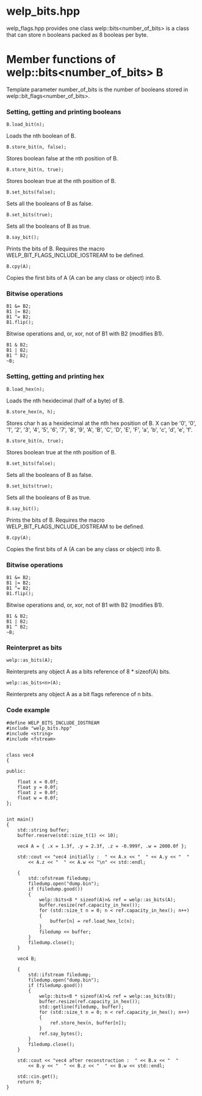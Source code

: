 # welp_bits.hpp

welp_flags.hpp provides one class welp::bits<number_of_bits> is a class that can store n booleans packed as 8 booleas per byte.

# Member functions of welp::bits<number_of_bits> B

Template parameter number_of_bits is the number of booleans stored in welp::bit_flags<number_of_bits>.

### Setting, getting and printing booleans

	B.load_bit(n); 

Loads the nth boolean of B.

	B.store_bit(n, false); 

Stores boolean false at the nth position of B.

	B.store_bit(n, true); 

Stores boolean true at the nth position of B.

	B.set_bits(false); 

Sets all the booleans of B as false.

	B.set_bits(true);
	
Sets all the booleans of B as true.

	B.say_bit(); 

Prints the bits of B. Requires the macro WELP_BIT_FLAGS_INCLUDE_IOSTREAM to be defined.

	B.cpy(A); 

Copies the first bits of A (A can be any class or object) into B.

### Bitwise operations

	B1 &= B2; 
	B1 |= B2; 
	B1 ^= B2; 
	B1.flip();

Bitwise operations and, or, xor, not of B1 with B2 (modifies B1).

	B1 & B2; 
	B1 | B2; 
	B1 ^ B2;
	~B;

### Setting, getting and printing hex

	B.load_hex(n); 

Loads the nth hexidecimal (half of a byte) of B.

	B.store_hex(n, h); 

Stores char h as a hexidecimal at the nth hex position of B. X can be '0', '0', '1', '2', '3', '4', '5', '6', '7', '8', '9', 'A', 'B', 'C', 'D', 'E', 'F', 'a', 'b', 'c', 'd', 'e', 'f'.

	B.store_bit(n, true); 

Stores boolean true at the nth position of B.

	B.set_bits(false); 

Sets all the booleans of B as false.

	B.set_bits(true);
	
Sets all the booleans of B as true.

	B.say_bit(); 

Prints the bits of B. Requires the macro WELP_BIT_FLAGS_INCLUDE_IOSTREAM to be defined.

	B.cpy(A); 

Copies the first bits of A (A can be any class or object) into B.

### Bitwise operations

	B1 &= B2; 
	B1 |= B2; 
	B1 ^= B2; 
	B1.flip();

Bitwise operations and, or, xor, not of B1 with B2 (modifies B1).

	B1 & B2; 
	B1 | B2; 
	B1 ^ B2;
	~B;


### Reinterpret as bits

	welp::as_bits(A);

Reinterprets any object A as a bits reference of 8 * sizeof(A) bits.

	welp::as_bits<n>(A);

Reinterprets any object A as a bit flags reference of n bits.

### Code example

	#define WELP_BITS_INCLUDE_IOSTREAM
	#include "welp_bits.hpp"
	#include <string>
	#include <fstream>
	
	
	class vec4
	{
	
	public:

		float x = 0.0f;
		float y = 0.0f;
		float z = 0.0f;
		float w = 0.0f;
	};
	
	
	int main()
	{
		std::string buffer;
		buffer.reserve(std::size_t(1) << 10);
	
		vec4 A = { .x = 1.3f, .y = 2.3f, .z = -0.999f, .w = 2000.0f };
	
		std::cout << "vec4 initially :  " << A.x << "  " << A.y << "  "
			<< A.z << "  " << A.w << "\n" << std::endl;
	
		{
			std::ofstream filedump;
			filedump.open("dump.bin");
			if (filedump.good())
			{
				welp::bits<8 * sizeof(A)>& ref = welp::as_bits(A);
				buffer.resize(ref.capacity_in_hex());
				for (std::size_t n = 0; n < ref.capacity_in_hex(); n++)
				{
					buffer[n] = ref.load_hex_lc(n);
				}
				filedump << buffer;
			}
			filedump.close();
		}
	
		vec4 B;
	
		{
			std::ifstream filedump;
			filedump.open("dump.bin");
			if (filedump.good())
			{
				welp::bits<8 * sizeof(A)>& ref = welp::as_bits(B);
				buffer.resize(ref.capacity_in_hex());
				std::getline(filedump, buffer);
				for (std::size_t n = 0; n < ref.capacity_in_hex(); n++)
				{
					ref.store_hex(n, buffer[n]);
				}
				ref.say_bytes();
			}
			filedump.close();
		}
	
		std::cout << "vec4 after reconstruction :  " << B.x << "  "
			<< B.y << "  " << B.z << "  " << B.w << std::endl;
	
		std::cin.get();
		return 0;
	}
